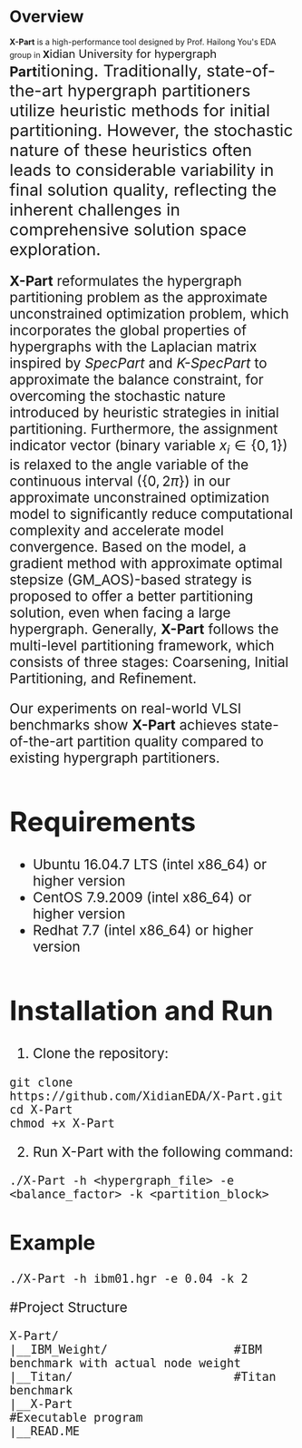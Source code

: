 # Overview
**X-Part** is a high-performance tool designed by Prof. Hailong You's EDA group in <big>**X**<big>idian University for hypergraph <big>**Part**<big>itioning. Traditionally, state-of-the-art hypergraph partitioners utilize heuristic methods for initial partitioning. However, the stochastic nature of these heuristics often leads to considerable variability in final solution quality, reflecting the inherent challenges in comprehensive solution space exploration. 

**X-Part** reformulates the hypergraph partitioning problem as the approximate unconstrained optimization problem, which incorporates the global properties of hypergraphs with the Laplacian matrix inspired by *SpecPart* and *K-SpecPart* to approximate the balance constraint, for overcoming the stochastic nature introduced by heuristic strategies in initial partitioning. Furthermore, the assignment indicator vector (binary variable $x_i \in \{0,1\}$) is relaxed to the angle variable of the continuous interval ($\{0,2\pi\}$) in our approximate unconstrained optimization model to significantly reduce computational complexity and accelerate model convergence. Based on the model, a gradient method with approximate optimal stepsize (GM\_AOS)-based strategy is proposed to offer a better partitioning solution, even when facing a large hypergraph. Generally, **X-Part** follows the multi-level partitioning framework, which consists of three stages: Coarsening, Initial Partitioning, and Refinement.

Our experiments on real-world VLSI benchmarks show **X-Part** achieves state-of-the-art partition quality compared to existing hypergraph partitioners.

# Requirements
* Ubuntu 16.04.7 LTS (intel x86_64) or higher version
* CentOS 7.9.2009 (intel x86_64) or higher version
* Redhat 7.7 (intel x86_64) or higher version

# Installation and Run
1. Clone the repository:

```
git clone https://github.com/XidianEDA/X-Part.git
cd X-Part
chmod +x X-Part
```
2. Run X-Part with the following command:

```
./X-Part -h <hypergraph_file> -e <balance_factor> -k <partition_block>
```
## Example
```
./X-Part -h ibm01.hgr -e 0.04 -k 2
```
#Project Structure
```
X-Part/
|__IBM_Weight/                  #IBM benchmark with actual node weight
|__Titan/                       #Titan benchmark
|__X-Part                       #Executable program
|__READ.ME
```
